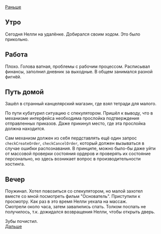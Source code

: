 [Раньше](2021.01.17.md)  
## Утро
Сегодня Нелли на удалёнке. Добирался своим ходом. Это было прикольно.
## Работа
Плохо. Голова ватная, проблемы с рабочим процессом. Расписывал финансы, заполнил дневник за выходные. В общем занимался разной фигнёй.
## Путь домой
Зашёл в странный канцелярский магазин, где взял тетради для малого.

По пути кубатурил ситуацию с спекулятором. Пришёл к выводу, что в механизме интерфейса необходима прослойка подтверждения отправленных приказов. Даже прикинул место, где эта прослойка должна находится.

Сам механизм должен из себя пердставлять ещё один запрос `checkCreateOrder`, `checkCancelOrder`, который должен вызываться в случае ошибки распознавания. В принципе, можно было-бы даже уйти от массовой проверки состояния ордеров и проверять их состояние персонально, но здесь возникает вопрос в производительности хостинга. 
## Вечер
Поужинал.
Хотел повозиться со спекулятором, но малой захотел вместе со мной посмотреть фильм "Основатель". Приступили к просмотру. Как раз в это время Нелли уехала на массаж.  
Смотрели около часа, затем завалились спать.
Толком поспать не получилось, т.к. дожидался возвращения Нелли, чтобы открыть дверь.

Зубы почистил.  
[Дальше](2021.01.19.md)
